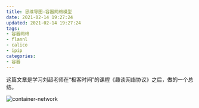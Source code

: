 ```yaml
---
title: 思维导图-容器网络模型
date: 2021-02-14 19:27:24
updated: 2021-02-14 19:27:24
tags:
- 容器网络
- flannl
- calico
- ipip
categories:
- 容器
---
```


这篇文章是学习刘超老师在“极客时间”的课程《趣谈网络协议》之后，做的一个总结。

<!-- more -->

![container-network](/images/container/container-network.jpeg "container-network")

